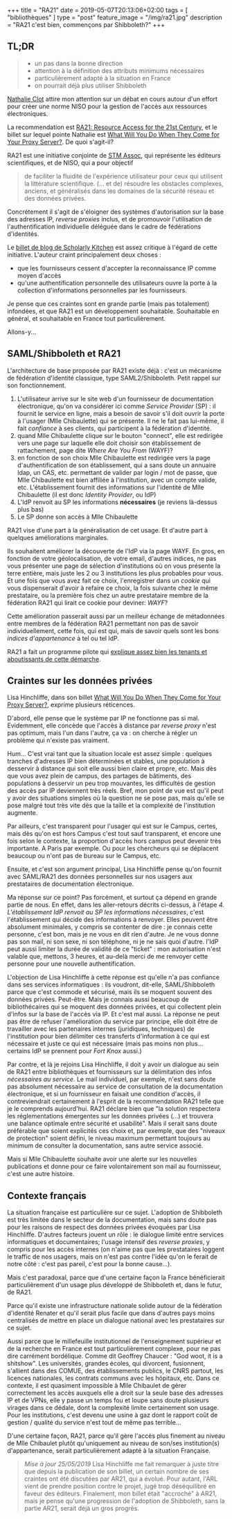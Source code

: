 +++
title = "RA21"
date = 2019-05-07T20:13:06+02:00
tags = [ "bibliothèques" ]
type = "post"
feature_image = "/img/ra21.jpg"
description = "RA21 c'est bien, commençons par Shibboleth?"
+++

## TL;DR

> - un pas dans la bonne direction
> - attention à la définition des attributs minimums nécessaires
> - particulièrement adapté à la situation en France
> - on pourrait déjà plus utiliser Shibboleth

[Nathalie Clot](https://twitter.com/NaCl2) attire mon attention sur un débat en cours autour d'un effort pour créer une norme NISO pour la gestion de l'accès aux ressources électroniques.

La recommendation est [RA21: Resource Access for the 21st Century](https://ra21.org/), et le billet sur lequel pointe Nathalie est [What Will You Do When They Come for Your Proxy Server?](https://scholarlykitchen.sspnet.org/2018/01/16/what-will-you-do-when-they-come-for-your-proxy-server-ra21/). De quoi s'agit-il?

RA21 est une initiative conjointe de [STM Assoc](https://www.stm-assoc.org/), qui représente les éditeurs scientifiques, et de NISO, qui a pour objectif

> de faciliter la fluidité de l'expérience utilisateur pour ceux qui utilisent la littérature scientifique. (... et de) résoudre les obstacles complexes, anciens, et généralisés dans les domaines de la sécurité réseau et des données privées.

Concrétement il s'agit de s'éloigner des systèmes d'autorisation sur la base des adresses IP, _reverse proxies_ inclus, et de promouvoir l'utilisation de l'authentification individuelle déléguée dans le cadre de fédérations d'identités.

Le [billet de blog de Scholarly Kitchen](https://scholarlykitchen.sspnet.org/2018/01/16/what-will-you-do-when-they-come-for-your-proxy-server-ra21/) est assez critique à l'égard de cette initiative. L'auteur craint principalement deux choses :

- que les fournisseurs cessent d'accepter la reconnaissance IP comme moyen d'accès
- qu'une authentification personnelle des utilisateurs ouvre la porte à la collection d'informations personnelles par les fournisseurs.

Je pense que ces craintes sont en grande partie (mais pas totalement) infondées, et que RA21 est un développement souhaitable. Souhaitable en général, et souhaitable en France tout particulièrement.

Allons-y...

## SAML/Shibboleth et RA21

L'architecture de base proposée par RA21 existe déjà : c'est un mécanisme de fédération d'identité classique, type SAML2/Shibboleth. Petit rappel sur son fonctionnement.

1. L'utilisateur arrive sur le site web d'un fournisseur de documentation électronique, qu'on va considérer ici comme _Service Provider_ (SP) : il fournit le service en ligne, mais a besoin de savoir s'il doit ouvrir la porte à l'usager (Mlle Chibaulette) qui se présente. Il ne le fait pas lui-même, il fait _confiance_ à ses clients, qui participent à la fédération d'identité.
2. quand Mlle Chibaulette clique sur le bouton "connect", elle est redirigée vers une page sur laquelle elle doit choisir son établissement de rattachement, page dite _Where Are You From_ (WAYF)?
3. en fonction de son choix Mlle Chibaulette est redirigée vers la page d'authentification de son établissement, qui a sans doute un annuaire ldap, un CAS, etc. permettant de valider par login / mot de passe, que Mlle Chibaulette est bien affiliée à l'institution, avec un compte valide, etc. L'établissement fournit des informations sur l'identité de Mlle Chibaulette (il est donc _Identity Provider_, ou IdP)
4. L'IdP renvoit au SP les informations **nécessaires** (je reviens là-dessus plus bas)
5. Le SP donne son accès à Mlle Chibaulette

RA21 vise d'une part à la généralisation de cet usage. Et d'autre part à quelques améliorations marginales.

Ils souhaitent améliorer la découverte de l'IdP via la page WAYF. En gros, en fonction de votre géolocalisation, de votre email, d'autres indices, ne pas vous présenter une page de sélection d'institutions où on vous présente la terre entière, mais juste les 2 ou 3 institutions les plus probables pour vous. Et une fois que vous avez fait ce choix, l'enregistrer dans un _cookie_ qui vous dispenserait d'avoir à refaire ce choix, la fois suivante chez le même prestataire, ou la première fois chez un autre prestataire membre de la fédération RA21 qui lirait ce cookie pour deviner: _WAYF_?

Cette amélioration passerait aussi par un meilleur échange de métadonnées entre membres de la fédération RA21 permettant non pas de savoir individuellement, cette fois, qui est qui, mais de savoir quels sont les bons _indices d'appartenance_ à tel ou tel IdP.

RA21 a fait un programme pilote qui [explique assez bien les tenants et aboutissants de cette démarche](http://ra21.org/index.php/pilot-programs/p3-wayf-pilot/).

## Craintes sur les données privées

Lisa Hinchliffe, dans son billet [What Will You Do When They Come for Your Proxy Server?](https://scholarlykitchen.sspnet.org/2018/01/16/what-will-you-do-when-they-come-for-your-proxy-server-ra21/), exprime plusieurs réticences.

D'abord, elle pense que le système par IP ne fonctionne pas si mal. Evidemment, elle concède que l'accès à distance par _reverse proxy_ n'est pas optimum, mais l'un dans l'autre, ça va : on cherche à régler un problème qui n'existe pas vraiment.

Hum... C'est vrai tant que la situation locale est assez simple : quelques tranches d'adresses IP bien déterminées et stables, une population à desservir à distance qui soit elle aussi bien claire et propre, etc. Mais dès que vous avez plein de campus, des partages de bâtiments, des populations à desservir un peu trop mouvantes, les difficultés de gestion des accès par IP deviennent très réels. Bref, mon point de vue est qu'il peut y avoir des situations simples où la question ne se pose pas, mais qu'elle se pose malgré tout très vite dès que la taille et la complexité de l'institution augmente.

Par ailleurs, c'est transparent pour l'usager qui est sur le Campus, certes, mais dès qu'on est hors Campus c'est tout sauf transparent, et encore une fois selon le contexte, la proportion d'accès hors campus peut devenir très importante. A Paris par exemple. Ou pour les chercheurs qui se déplacent beaucoup ou n'ont pas de bureau sur le Campus, etc.

Ensuite, et c'est son argument principal, Lisa Hinchliffe pense qu'on fournit avec SAML/RA21 des données personnelles sur nos usagers aux prestataires de documentation électronique.

Ma réponse sur ce point? Pas forcément, et surtout ça dépend en grande partie de nous. En effet, dans les aller-retours décrits ci-dessus, à l'étape _4. L'établissement IdP renvoit au SP les informations nécessaires_, c'est l'établissement qui décide des informations à renvoyer. Elles peuvent être absolument minimales, y compris se contenter de dire : je connais cette personne, c'est bon, mais je ne vous en dit rien d'autre. Je ne vous donne pas son mail, ni son sexe, ni son téléphone, ni je ne sais quoi d'autre. l'IdP peut aussi limiter la durée de validité de ce "ticket" : mon autorisation n'est valable que, mettons, 3 heures, et au-delà merci de me renvoyer cette personne pour une nouvelle authentification.

L'objection de Lisa Hinchliffe à cette réponse est qu'elle n'a pas confiance dans ses services informatiques : ils voudront, dit-elle, SAML/Shibboleth parce que c'est commode et sécurisé, mais ils se moquent souvent des données privées. Peut-être. Mais je connais aussi beaucoup de bibliothécaires qui se moquent des données privées, et qui collectent plein d'infos sur la base de l'accès via IP. Et c'est mal aussi. La réponse ne peut pas être de refuser l'amélioration du service par principe, elle doit être de travailler avec les partenaires internes (juridiques, techniques) de l'institution pour bien délimiter ces transferts d'information à ce qui est nécessaire et juste ce qui est nécessaire (mais pas moins non plus... certains IdP se prennent pour _Fort Knox_ aussi.)

Par contre, et là je rejoins Lisa Hinchliffe, il doit y avoir un dialogue au sein de RA21 entre bibliothèques et fournisseurs sur la délimitation des infos _nécessaires au service_. Le mail individuel, par exemple, n'est sans doute pas absolument nécessaire au service de consultation de la documentation électronique, et si un fournisseur en faisait une condition d'accès, il contreviendrait certainement à l'esprit de la recommendation RA21 telle que je le comprends aujourd'hui.
RA21 déclare bien que "la solution respectera les réglementations émergentes sur les données privées (...) et trouvera une balance optimale entre sécurité et usabilité". Mais il serait sans doute préférable que soient explicités ces choix et, par exemple, que des "niveaux de protection" soient défini, le niveau maximum permettant toujours au minimum de consulter la documentation, sans autre service associé.

Mais si Mlle Chibaulette souhaite avoir une alerte sur les nouvelles publications et donne pour ce faire volontairement son mail au fournisseur, c'est une autre histoire.

## Contexte français

La situation française est particulière sur ce sujet. L'adoption de Shibboleth est très limitée dans le secteur de la documentation, mais sans doute pas pour les raisons de respect des données privées évoquées par Lisa Hinchliffe. D'autres facteurs jouent un rôle : le dialogue limité entre services informatiques et documentaires; l'usage intensif des _reverse proxies_, y compris pour les accès internes (on n'aime pas que les prestataires loggent le traffic de nos usagers, mais on n'est pas contre l'idée qu'on le ferait de notre côté : c'est pas pareil, c'est pour la bonne cause...).

Mais c'est paradoxal, parce que d'une certaine façon la France bénéficierait particulièrement d'un usage plus développé de Shibboleth et, dans le futur, de RA21.

Parce qu'il existe une infrastructure nationale solide autour de la fédération d'identité Renater et qu'il serait plus facile que dans d'autres pays moins centralisés de mettre en place un dialogue national avec les prestataires sur ce sujet.

Aussi parce que le millefeuille institutionnel de l'enseignement supérieur et de la recherche en France est tout particulièrement complexe, pour ne pas dire carrément bordélique. Comme dit Geoffrey Chaucer : "God woot, it is a shitshow". Les universités, grandes écoles, qui divorcent, fusionnent, s'allient dans des COMUE, des établissements publics, le CNRS partout, les licences nationales, les contrats communs avec les hôpitaux, etc. Dans ce contexte, il est quasiment impossible à Mlle Chibaulet de gérer correctement les accès auxquels elle a droit sur la seule base des adresses IP et de VPNs, elle y passe un temps fou et loupe sans doute plusieurs virages dans ce dédale, dont la complexité limite certainement son usage. Pour les institutions, c'est devenu une usine à gaz dont le rapport coût de gestion / qualité du service n'est tout de même pas terrible...

D'une certaine façon, RA21, parce qu'il gère l'accès plus finement au niveau de Mlle Chibaulet plutôt qu'uniquement au niveau de son/ses institution(s) d'appartenance, serait particulièrement adapté à la situation Française.

> _Mise à jour 25/05/2019_
> Lisa Hinchliffe me fait remarquer à juste titre que depuis la publication de son billet, un certain nombre de ses craintes ont été discutées par AR21, qui a évolué.
> Pour autant, l'ARL vient de prendre position contre le projet, jugé trop déséquilibré en faveur des éditeurs.
> Finalement, mon billet était "accroché" à AR21, mais je pense qu'une progression de l'adoption de Shibboleth, sans la partie AR21, serait déjà un gros progrès.